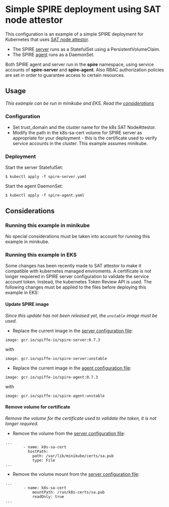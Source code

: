 # Simple SPIRE deployment using SAT node attestor

This configuration is an example of a simple SPIRE deployment for Kubernetes that uses [SAT node attestor](../../../doc/plugin_server_nodeattestor_k8s_sat.md).

+ The SPIRE [server](spire-server.yaml) runs as a StatefulSet using a
  PersistentVolumeClaim.
+ The SPIRE [agent](spire-agent.yaml) runs as a DaemonSet.

Both SPIRE agent and server run in the **spire** namespace, using service
accounts of **spire-server** and **spire-agent**.
Also RBAC authorization policies are set in order to guarantee access to certain resources.

## Usage
_This example can be run in minikube and EKS. Read the [considerations](#considerations)_

### Configuration

+ Set trust_domain and the cluster name for the k8s SAT NodeAttestor.
+ Modify the path in the k8s-sa-cert volume for SPIRE server as appropriate for your deployment - this is the certificate used to verify service accounts in the cluster. This example assumes minikube.

### Deployment

Start the server StatefulSet:

```
$ kubectl apply -f spire-server.yaml
```

Start the agent DaemonSet:

```
$ kubectl apply -f spire-agent.yaml
```

## Considerations
### Running this example in minikube
No special considerations must be taken into account for running this example in minikube.

### Running this example in EKS
Some changes has been recently made to SAT attestor to make it compatible with kubernetes managed enviroments. A certificate is not
longer requiered in SPIRE server configuration to validate the service account token. Instead, the kubernetes Token Review API is used.
The following changes must be applied to the files before deploying this example in EKS:

#### Update SPIRE image
*Since this update has not been released yet, the `unstable` image must be used.*

+ Replace the current image in the [server configuration file](spire-server.yaml):
```
image: gcr.io/spiffe-io/spire-server:0.7.3
```
with

```
image: gcr.io/spiffe-io/spire-server:unstable
```

+ Replace the current image in the [agent configuration file](spire-agent.yaml):
```
image: gcr.io/spiffe-io/spire-agent:0.7.3
```
with
```
image: gcr.io/spiffe-io/spire-agent:unstable
```

#### Remove volume for certificate
*Remove the volume for the certificate used to validate the token, it is not longer required.*

+ Remove the volume from the [server configuration file](spire-server.yaml):
```
...
        - name: k8s-sa-cert
          hostPath:
            path: /var/lib/minikube/certs/sa.pub
            type: File
...
```
+ Remove the volume mount from the [server configuration file](spire-server.yaml):
```
...
        - name: k8s-sa-cert
            mountPath: /run/k8s-certs/sa.pub
            readOnly: true
...
```